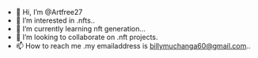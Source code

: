 - 👋 Hi, I’m @Artfree27
- 👀 I’m interested in .nfts..
- 🌱 I’m currently learning nft generation...
- 💞️ I’m looking to collaborate on .nft projects.
- 📫 How to reach me .my emailaddress is billymuchanga60@gmail.com..

<!---
Artfree27/Artfree27 is a ✨ special ✨ repository because its `README.md` (this file) appears on your GitHub profile.
You can click the Preview link to take a look at your changes.
--->
